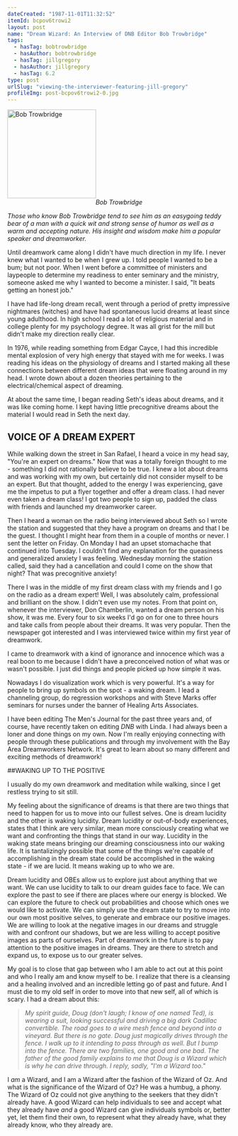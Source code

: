 ```yaml
---
dateCreated: "1987-11-01T11:32:52"
itemId: bcpov6trowi2
layout: post
name: "Dream Wizard: An Interview of DNB Editor Bob Trowbridge"
tags:
  - hasTag: bobtrowbridge
  - hasAuthor: bobtrowbridge
  - hasTag: jillgregory
  - hasAuthor: jillgregory
  - hasTag: 6.2
type: post
urlSlug: "viewing-the-interviewer-featuring-jill-gregory"
profileImg: post-bcpov6trowi2-0.jpg
---
```


<img src="../images/post-bcpov6trowi2-0.jpg" width="200" height="auto" alt="Bob Trowbridge"/>
<!--nopreview--><div style="text-align:center"><i>Bob Trowbridge</i></div><!--/nopreview-->

*Those who know Bob Trowbridge tend to see him as an easygoing teddy bear of a man with a quick wit and strong sense of humor as well as a warm and accepting nature. His insight and wisdom make him a popular speaker and dreamworker.*

Until dreamwork came along I didn't have much direction in my life. I never knew what I wanted to be when I grew up. I told people I wanted to be a bum; but not poor. When I went before a committee of ministers and laypeople to determine my readiness to enter seminary and the ministry, someone asked me why I wanted to become a minister. I said, "It beats getting an honest job." 

I have had life-long dream recall, went through a period of pretty impressive nightmares (witches) and have had spontaneous lucid dreams at least since young adulthood. In high school I read a lot of religious material and in college plenty for my psychology degree. It was all grist for the mill but didn't make my direction really clear. 

In 1976, while reading something from Edgar Cayce, I had this incredible mental explosion of very high energy that stayed with me for weeks. I was reading his ideas on the physiology of dreams and I started making all these connections between different dream ideas that were floating around in my head. I wrote down about a dozen theories pertaining to the electrical/chemical aspect of dreaming. 

At about the same time, I began reading Seth's ideas about dreams, and it was like coming home. I kept having little precognitive dreams about the material I would read in Seth the next day. 

## VOICE OF A DREAM EXPERT 

While walking down the street in San Rafael, I heard a voice in my head say, "You're an expert on dreams." Now that was a totally foreign thought to me - something I did not rationally believe to be true. I knew a lot about dreams and was working with my own, but certainly did not consider myself to be an expert. But that thought, added to the energy I was experiencing, gave me the impetus to put a flyer together and offer a dream class. I had never even taken a dream class! I got two people to sign up, padded the class with friends and launched my dreamworker career. 

Then I heard a woman on the radio being interviewed about Seth so I wrote the station and suggested that they have a program on dreams and that I be the guest. I thought I might hear from them in a couple of months or never. I sent the letter on Friday. On Monday I had an upset stomachache that continued into Tuesday. I couldn't find any explanation for the queasiness and generalized anxiety I was feeling. Wednesday morning the station called, said they had a cancellation and could I come on the show that night? That was precognitive anxiety!

There I was in the middle of my first dream class with my friends and I go on the radio as a dream expert! Well, I was absolutely calm, professional and brilliant on the show. I didn't even use my notes. From that point on, whenever the interviewer, Don Chamberlin, wanted a dream person on his show, it was me. Every four to six weeks I'd go on for one to three hours and take calls from people about their dreams. It was very popular. Then the newspaper got interested and I was interviewed twice within my first year of dreamwork. 

I came to dreamwork with a kind of ignorance and innocence which was a real boon to me because I didn't have a preconceived notion of what was or wasn't possible. I just did things and people picked up how simple it was. 

Nowadays I do visualization work which is very powerful. It's a way for people to bring up symbols on the spot - a waking dream. I lead a channeling group, do regression workshops and with Steve Marks offer seminars for nurses under the banner of Healing Arts Associates. 

I have been editing The Men's Journal for the past three years and, of course, have recently taken on editing *DNB* with Linda. I had always been a loner and done things on my own. Now I'm really enjoying connecting with people through these publications and through my involvement with the Bay Area Dreamworkers Network. It's great to learn about so many different and exciting methods of dreamwork! 

##WAKING UP TO THE POSITIVE 

I usually do my own dreamwork and meditation while walking, since I get restless trying to sit still. 

My feeling about the significance of dreams is that there are two things that need to happen for us to move into our fullest selves. One is dream lucidity and the other is waking lucidity. Dream lucidity or out-of-body experiences, states that I think are very similar, mean more consciously creating what we want and confronting the things that stand in our way. Lucidity in the waking state means bringing our dreaming consciousness into our waking life. It is tantalizingly possible that some of the things we're capable of accomplishing in the dream state could be accomplished in the waking state - if we are lucid. It means waking up to who we are. 

Dream lucidity and OBEs allow us to explore just about anything that we want. We can use lucidity to talk to our dream guides face to face. We can explore the past to see if there are places where our energy is blocked. We can explore the future to check out probabilities and choose which ones we would like to activate. We can simply use the dream state to try to move into our own most positive selves, to generate and embrace our positive images. We are willing to look at the negative images in our dreams and struggle with and confront our shadows, but we are less willing to accept positive images as parts of ourselves. Part of dreamwork in the future is to pay attention to the positive images in dreams. They are there to stretch and expand us, to expose us to our greater selves. 

My goal is to close that gap between who I am able to act out at this point and who I really am and know myself to be. I realize that there is a cleansing and a healing involved and an incredible letting go of past and future. And I must die to my old self in order to move into that new self, all of which is scary. I had a dream about this: 

> *My spirit guide, Doug (don't laugh; I know of one named Ted), is wearing a suit, looking successful and driving a big dark Cadillac convertible. The road goes to a wire mesh fence and beyond into a vineyard. But there is no gate. Doug just magically drives through the fence. I walk up to it intending to pass through as well. But I bump into the fence. There are two families, one good and one bad. The father of the good family explains to me that Doug is a Wizard which is why he can drive through. I reply, sadly, "I'm a Wizard too."*

I *am* a Wizard, and I am a Wizard after the fashion of the Wizard of Oz. And what is the significance of the Wizard of Oz? He was a humbug, a phony. The Wizard of Oz could not give anything to the seekers that they didn't already have. A good Wizard can help individuals to see and accept what they already have *and* a good Wizard can give individuals symbols or, better yet, let them find their own, to represent what they already have, what they already know, who they already are.

